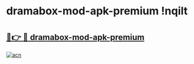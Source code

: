 # dramabox-mod-apk-premium !nqilt

# <h2><a href="https://4h51mv.esa.edu.pl?title=dramabox-mod-apk-premium&ref=nqilt">🔗👉 🔴 dramabox-mod-apk-premium</a></h2>

[![acn](https://github.com/user-attachments/assets/0f9c940e-d8b0-45ae-aac7-cd30a18b3e1c)](https://4h51mv.esa.edu.pl?title=dramabox-mod-apk-premium&ref=nqilt)

